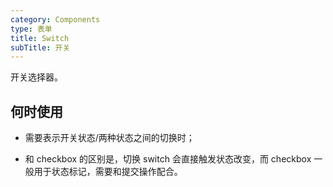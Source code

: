 ```yaml
---
category: Components
type: 表单
title: Switch
subTitle: 开关
---
```


开关选择器。

## 何时使用
- 需要表示开关状态/两种状态之间的切换时；

- 和 checkbox 的区别是，切换 switch 会直接触发状态改变，而 checkbox 一般用于状态标记，需要和提交操作配合。
  